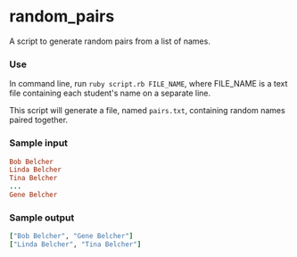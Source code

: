 # random_pairs

A script to generate random pairs from a list of names.

### Use
In command line, run `ruby script.rb FILE_NAME`, where FILE_NAME is a text file containing each student's name on a separate line.

This script will generate a file, named `pairs.txt`, containing random names paired together.

### Sample input
```ruby
Bob Belcher
Linda Belcher
Tina Belcher
...
Gene Belcher
```

### Sample output
```ruby
["Bob Belcher", "Gene Belcher"]
["Linda Belcher", "Tina Belcher"]
```